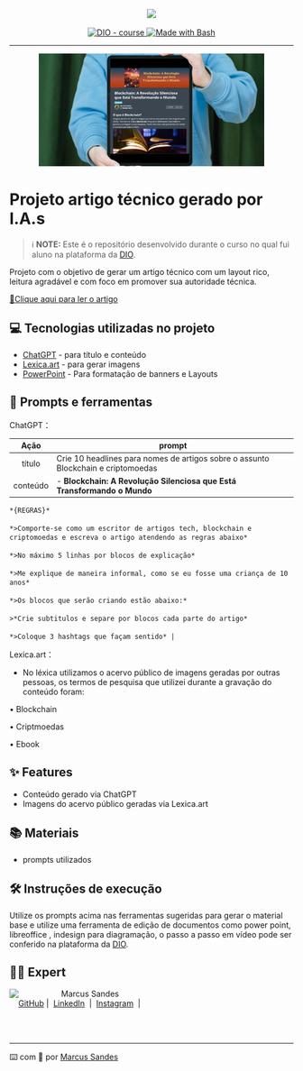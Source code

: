 <p align="center">
    <img width="100" src=".github/assets/banner.png">
</p>


<p align="center">
  <a href="https://dio.me/"><img src="https://img.shields.io/badge/DIO-Course-28DA77?logo=youtube" alt="DIO - course">
  </a>
  <a href="https://www.gnu.org/software/bash/" title="Go to Bash homepage"><img src="https://img.shields.io/badge/Prompt-Project-blue?logo=gnu-bash&amp;logoColor=white" alt="Made with Bash">
  </a>
</p>

-------

<p align="center">
  <img 
    src=".github/assets/preview.png"
    width="400"  
  />
</p>

# Projeto artigo técnico gerado por I.A.s


 > ℹ️ **NOTE:** Este é o repositório desenvolvido durante o curso no qual fui aluno na plataforma da [DIO](https://dio.me).



Projeto com o objetivo de gerar um artigo técnico com um layout rico, leitura agradável e com foco em promover sua autoridade técnica.

<a href="https://web.dio.me/articles/blockchain-a-revolucao-silenciosa-que-esta-transformando-o-mundo?back=%2Farticles&open-modal=true&page=1&order=oldest" title="View PDF now"> 📕Clique aqui para ler o artigo</a>

## 💻 Tecnologias utilizadas no projeto

- [ChatGPT](https://chat.openai.com/) - para título e conteúdo
- [Lexica.art](https://lexica.art/) - para gerar imagens
- [PowerPoint](https://www.microsoft.com/en/microsoft-365/powerpoint) - Para formatação de banners e Layouts

## 📄 Prompts e ferramentas


ChatGPT：

|   Ação   | prompt                                                                                                                                                                                                                                                                         |
| :------: | ------------------------------------------------------------------------------------------------------------------------------------------------------------------------------------------------------------------------------------------------------------------------------ |
|  título  | Crie 10 headlines para nomes de artigos sobre o assunto Blockchain e criptomoedas                                                                                                                                                                                                    |
| conteúdo | - **Blockchain: A Revolução Silenciosa que Está Transformando o Mundo**
    
    *{REGRAS}*
    
    *>Comporte-se como um escritor de artigos tech, blockchain e criptomoedas e escreva o artigo atendendo as regras abaixo*
    
    *>No máximo 5 linhas por blocos de explicação*
    
    *>Me explique de maneira informal, como se eu fosse uma criança de 10 anos*
    
    *>Os blocos que serão criando estão abaixo:*
    
    >*Crie subtitulos e separe por blocos cada parte do artigo*
    
    *>Coloque 3 hashtags que façam sentido* |


Lexica.art：

- No léxica utilizamos o acervo público de imagens geradas por outras pessoas, os termos de pesquisa que utilizei durante a gravação do conteúdo foram:

• Blockchain

• Criptmoedas

• Ebook



## ✨ Features

- Conteúdo gerado via ChatGPT
- Imagens do acervo público geradas via Lexica.art

## 📚 Materiais

- prompts utilizados

## 🛠️ Instruções de execução

Utilize os prompts acima nas ferramentas sugeridas para gerar o material base e utilize uma ferramenta de edição de documentos como power point, libreoffice , indesign para diagramação, o passo a passo em vídeo pode ser conferido na plataforma da [DIO](https://dio.me).

## 👨‍💻 Expert

<p>
    <img 
      align=left 
      margin=10 
      width=80 
      src="https://avatars.githubusercontent.com/u/157069387?s=400&u=f32358f0f263f47a912adf8e93a46c38cd47fffe&v=4"
    />
    <p>&nbsp&nbsp&nbspMarcus Sandes<br>
    &nbsp&nbsp&nbsp
    <a href="https://github.com/marcussandes">
    GitHub</a>&nbsp;|&nbsp;
    <a href="https://www.linkedin.com/in/marcus-sandes/">LinkedIn</a>
&nbsp;|&nbsp;
    <a href="https://www.instagram.com/marksandes/">
    Instagram</a>
&nbsp;|&nbsp;</p>
</p>
<br/><br/>
<p>

---

⌨️ com 💜 por [Marcus Sandes](https://github.com/marcussandes)
